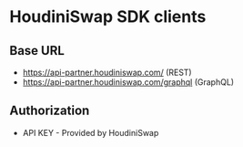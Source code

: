 # HoudiniSwap SDK clients

##  Base URL

- https://api-partner.houdiniswap.com/ (REST)
- https://api-partner.houdiniswap.com/graphql (GraphQL)

## Authorization

- API KEY - Provided by HoudiniSwap
